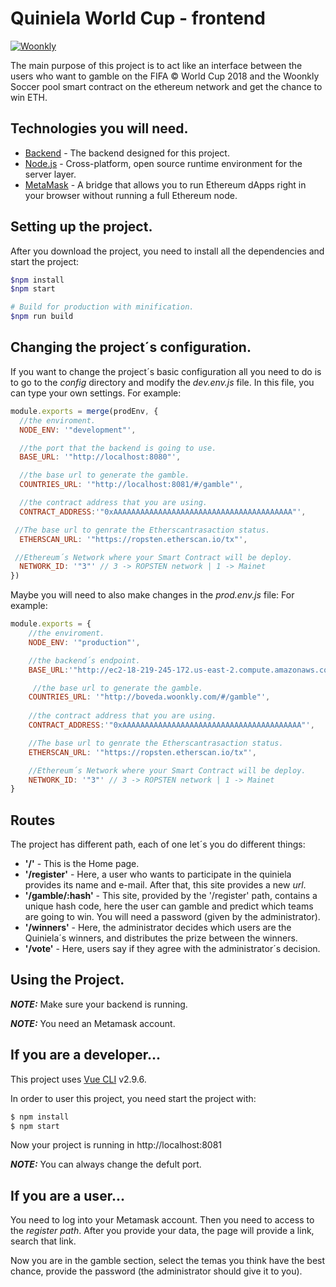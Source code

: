 # Quiniela World Cup - frontend
[![Woonkly](https://woonkly.com/img/email-assets/powered-by.png)](https://woonkly.com)

The main purpose of this project is to act like an interface between the users who want to gamble on the FIFA &copy; World Cup 2018 and the Woonkly Soccer pool smart contract on the ethereum network and get the chance to win ETH.

## Technologies you will need.
* [Backend](https://github.com/Woonkly/quiniela_backend) - The backend designed for this project.
* [Node.js](https://nodejs.org/en/) - Cross-platform, open source runtime environment for the server layer.
* [MetaMask](https://metamask.io/) - A bridge that allows you to run Ethereum dApps right in your browser without running a full Ethereum node.


## Setting up the project.
After you download the project, you need to install all the dependencies and start the project:
``` bash
$npm install
$npm start

# Build for production with minification.
$npm run build
```

## Changing the project´s configuration.
If you want to change the project´s basic configuration all you need to do is to go to the _config_ directory and modify the _dev.env.js_ file. In this file, you can type your own settings.
For example:
``` javascript
module.exports = merge(prodEnv, {
  //the enviroment.
  NODE_ENV: '"development"',

  //the port that the backend is going to use.
  BASE_URL: '"http://localhost:8080"',

  //the base url to generate the gamble.
  COUNTRIES_URL: '"http://localhost:8081/#/gamble"',

  //the contract address that you are using.
  CONTRACT_ADDRESS:'"0xAAAAAAAAAAAAAAAAAAAAAAAAAAAAAAAAAAAAAAAA"',

 //The base url to genrate the Etherscantrasaction status.
  ETHERSCAN_URL: '"https://ropsten.etherscan.io/tx"',

 //Ethereum´s Network where your Smart Contract will be deploy.
  NETWORK_ID: '"3"' // 3 -> ROPSTEN network | 1 -> Mainet
})
```
Maybe you will need to also make changes in the _prod.env.js_ file:
For example:
```javascript
module.exports = {
    //the enviroment.
    NODE_ENV: '"production"',

    //the backend´s endpoint.
    BASE_URL:'"http://ec2-18-219-245-172.us-east-2.compute.amazonaws.com"',

     //the base url to generate the gamble.
    COUNTRIES_URL: '"http://boveda.woonkly.com/#/gamble"',
    
    //the contract address that you are using.
    CONTRACT_ADDRESS:'"0xAAAAAAAAAAAAAAAAAAAAAAAAAAAAAAAAAAAAAAAA"',

    //The base url to genrate the Etherscantrasaction status.
    ETHERSCAN_URL: '"https://ropsten.etherscan.io/tx"',

    //Ethereum´s Network where your Smart Contract will be deploy.
    NETWORK_ID: '"3"' // 3 -> ROPSTEN network | 1 -> Mainet
}
```

## Routes
The project has different path, each of one let´s you do different things:

* **'/'** - This is the Home page.
* **'/register'** - Here, a user who wants to participate in the quiniela provides its name and e-mail. After that, this site provides a new _url_.
* **'/gamble/:hash'** - This site, provided by the '/register' path, contains a unique hash code, here the user can gamble and predict which teams are going to win. You will need a password (given by the administrator).
* **'/winners'** - Here, the administrator decides which users are the Quiniela´s winners, and distributes the prize between the winners.
* **'/vote'** - Here, users say if they agree with the administrator´s decision.

## Using the Project.
**_NOTE:_** Make sure your backend is running.

**_NOTE:_** You need an Metamask account.

## If you are a developer...

This project uses [Vue CLI](https://github.com/vuejs/vue-cli) v2.9.6.

In order to user this project, you need start the project with:
``` bash
$ npm install
$ npm start
```
Now your project is running in http://localhost:8081

**_NOTE:_** You can always change the defult port.

## If you are a user...

You need to log into your Metamask account. Then you need to access to the _register path_. After you provide your data, the page will provide a link, search that link.

Now you are in the gamble section, select the temas you think have the best chance, provide the password (the administrator should give it to you).
